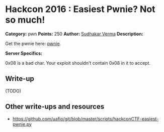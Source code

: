 # Hackcon 2016 : Easiest Pwnie? Not so much!

**Category:** pwn
**Points:** 250
**Author:** [Sudhakar Verma](https://github.com/sudhackar)
**Description:**

Get the pwnie here: [pwnie](pwnie).

**Server Specifics:**

0x08 is a bad char. Your exploit shouldn't contain 0x08 in it to accept.

## Write-up

(TODO)

## Other write-ups and resources

* https://github.com/uafio/git/blob/master/scripts/hackconCTF-easiest-pwnie.py

